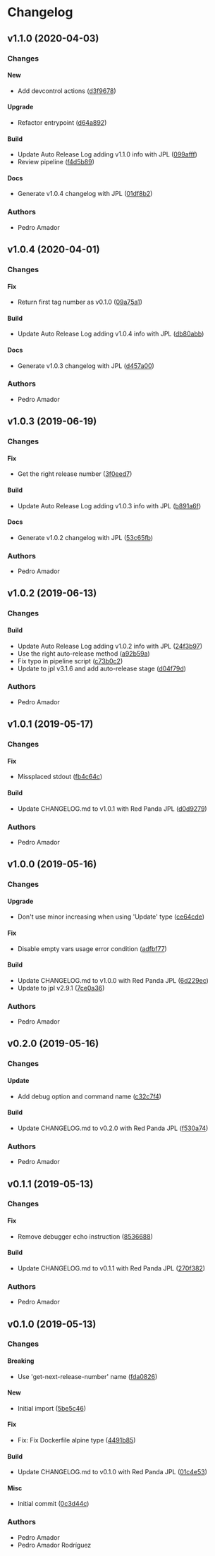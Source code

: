 # Changelog

## v1.1.0 (2020-04-03)

### Changes

#### New

* Add devcontrol actions ([d3f9678](https://github.com:kairops/dc-get-next-release-number/commit/d3f9678))

#### Upgrade

* Refactor entrypoint ([d64a892](https://github.com:kairops/dc-get-next-release-number/commit/d64a892))

#### Build

* Update Auto Release Log adding v1.1.0 info with JPL ([099afff](https://github.com:kairops/dc-get-next-release-number/commit/099afff))
* Review pipeline ([f4d5b89](https://github.com:kairops/dc-get-next-release-number/commit/f4d5b89))

#### Docs

* Generate v1.0.4 changelog with JPL ([01df8b2](https://github.com:kairops/dc-get-next-release-number/commit/01df8b2))

### Authors

* Pedro Amador

## v1.0.4 (2020-04-01)

### Changes

#### Fix

* Return first tag number as v0.1.0 ([09a75a1](https://github.com:kairops/dc-get-next-release-number/commit/09a75a1))

#### Build

* Update Auto Release Log adding v1.0.4 info with JPL ([db80abb](https://github.com:kairops/dc-get-next-release-number/commit/db80abb))

#### Docs

* Generate v1.0.3 changelog with JPL ([d457a00](https://github.com:kairops/dc-get-next-release-number/commit/d457a00))

### Authors

* Pedro Amador

## v1.0.3 (2019-06-19)

### Changes

#### Fix

* Get the right release number ([3f0eed7](https://github.com:kairops/dc-get-next-release-number/commit/3f0eed7))

#### Build

* Update Auto Release Log adding v1.0.3 info with JPL ([b891a6f](https://github.com:kairops/dc-get-next-release-number/commit/b891a6f))

#### Docs

* Generate v1.0.2 changelog with JPL ([53c65fb](https://github.com:kairops/dc-get-next-release-number/commit/53c65fb))

### Authors

* Pedro Amador

## v1.0.2 (2019-06-13)

### Changes

#### Build

* Update Auto Release Log adding v1.0.2 info with JPL ([24f3b97](https://github.com:kairops/dc-get-next-release-number/commit/24f3b97))
* Use the right auto-release method ([a92b59a](https://github.com:kairops/dc-get-next-release-number/commit/a92b59a))
* Fix typo in pipeline script ([c73b0c2](https://github.com:kairops/dc-get-next-release-number/commit/c73b0c2))
* Update to jpl v3.1.6 and add auto-release stage ([d04f79d](https://github.com:kairops/dc-get-next-release-number/commit/d04f79d))

### Authors

* Pedro Amador

## v1.0.1 (2019-05-17)

### Changes

#### Fix

* Missplaced stdout ([fb4c64c](https://github.com:kairops/dc-get-next-release-number/commit/fb4c64c))

#### Build

* Update CHANGELOG.md to v1.0.1 with Red Panda JPL ([d0d9279](https://github.com:kairops/dc-get-next-release-number/commit/d0d9279))

### Authors

* Pedro Amador

## v1.0.0 (2019-05-16)

### Changes

#### Upgrade

* Don't use minor increasing when using 'Update' type ([ce64cde](https://github.com:kairops/dc-get-next-release-number/commit/ce64cde))

#### Fix

* Disable empty vars usage error condition ([adfbf77](https://github.com:kairops/dc-get-next-release-number/commit/adfbf77))

#### Build

* Update CHANGELOG.md to v1.0.0 with Red Panda JPL ([6d229ec](https://github.com:kairops/dc-get-next-release-number/commit/6d229ec))
* Update to jpl v2.9.1 ([7ce0a36](https://github.com:kairops/dc-get-next-release-number/commit/7ce0a36))

### Authors

* Pedro Amador

## v0.2.0 (2019-05-16)

### Changes

#### Update

* Add debug option and command name ([c32c7f4](https://github.com:kairops/dc-get-next-release-number/commit/c32c7f4))

#### Build

* Update CHANGELOG.md to v0.2.0 with Red Panda JPL ([f530a74](https://github.com:kairops/dc-get-next-release-number/commit/f530a74))

### Authors

* Pedro Amador

## v0.1.1 (2019-05-13)

### Changes

#### Fix

* Remove debugger echo instruction ([8536688](https://github.com:kairops/dc-get-next-release-number/commit/8536688))

#### Build

* Update CHANGELOG.md to v0.1.1 with Red Panda JPL ([270f382](https://github.com:kairops/dc-get-next-release-number/commit/270f382))

### Authors

* Pedro Amador

## v0.1.0 (2019-05-13)

### Changes

#### Breaking

* Use 'get-next-release-number' name ([fda0826](https://github.com:kairops/dc-get-next-release-number/commit/fda0826))

#### New

* Initial import ([5be5c46](https://github.com:kairops/dc-get-next-release-number/commit/5be5c46))

#### Fix

* Fix: Fix Dockerfile alpine type ([4491b85](https://github.com:kairops/dc-get-next-release-number/commit/4491b85))

#### Build

* Update CHANGELOG.md to v0.1.0 with Red Panda JPL ([01c4e53](https://github.com:kairops/dc-get-next-release-number/commit/01c4e53))

#### Misc

* Initial commit ([0c3d44c](https://github.com:kairops/dc-get-next-release-number/commit/0c3d44c))

### Authors

* Pedro Amador
* Pedro Amador Rodríguez

